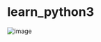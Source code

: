 # learn_python3

![image](https://github.com/gengyu-mamba/learn_python3/blob/master/resource/Python.png)
